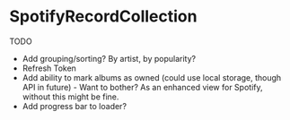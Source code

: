# SpotifyRecordCollection

TODO

- Add grouping/sorting?  By artist, by popularity?
- Refresh Token
- Add ability to mark albums as owned (could use local storage, though API in future) - Want to bother? As an enhanced view for Spotify, without this might be fine.
- Add progress bar to loader?